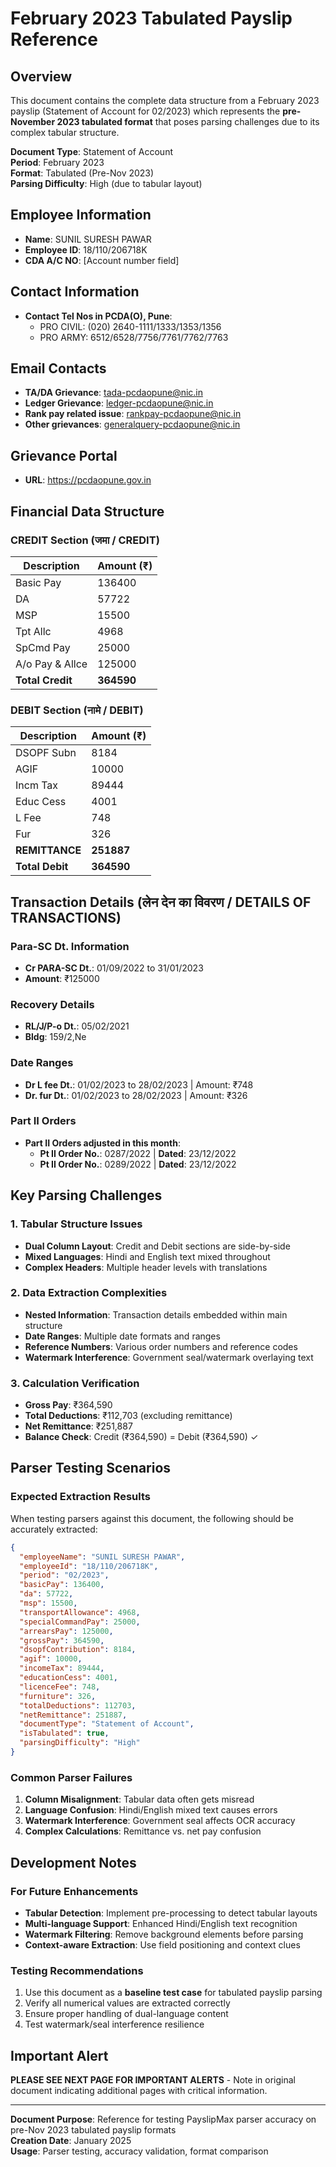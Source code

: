 # February 2023 Tabulated Payslip Reference

## Overview
This document contains the complete data structure from a February 2023 payslip (Statement of Account for 02/2023) which represents the **pre-November 2023 tabulated format** that poses parsing challenges due to its complex tabular structure.

**Document Type**: Statement of Account  
**Period**: February 2023  
**Format**: Tabulated (Pre-Nov 2023)  
**Parsing Difficulty**: High (due to tabular layout)

## Employee Information
- **Name**: SUNIL SURESH PAWAR
- **Employee ID**: 18/110/206718K
- **CDA A/C NO**: [Account number field]

## Contact Information
- **Contact Tel Nos in PCDA(O), Pune**:
  - PRO CIVIL: (020) 2640-1111/1333/1353/1356
  - PRO ARMY: 6512/6528/7756/7761/7762/7763

## Email Contacts
- **TA/DA Grievance**: tada-pcdaopune@nic.in
- **Ledger Grievance**: ledger-pcdaopune@nic.in
- **Rank pay related issue**: rankpay-pcdaopune@nic.in
- **Other grievances**: generalquery-pcdaopune@nic.in

## Grievance Portal
- **URL**: https://pcdaopune.gov.in

## Financial Data Structure

### CREDIT Section (जमा / CREDIT)
| Description | Amount (₹) |
|-------------|------------|
| Basic Pay | 136400 |
| DA | 57722 |
| MSP | 15500 |
| Tpt Allc | 4968 |
| SpCmd Pay | 25000 |
| A/o Pay & Allce | 125000 |
| **Total Credit** | **364590** |

### DEBIT Section (नामे / DEBIT)
| Description | Amount (₹) |
|-------------|------------|
| DSOPF Subn | 8184 |
| AGIF | 10000 |
| Incm Tax | 89444 |
| Educ Cess | 4001 |
| L Fee | 748 |
| Fur | 326 |
| **REMITTANCE** | **251887** |
| **Total Debit** | **364590** |

## Transaction Details (लेन देन का विवरण / DETAILS OF TRANSACTIONS)

### Para-SC Dt. Information
- **Cr PARA-SC Dt.**: 01/09/2022 to 31/01/2023
- **Amount**: ₹125000

### Recovery Details
- **RL/J/P-o Dt.**: 05/02/2021
- **Bldg**: 159/2,Ne

### Date Ranges
- **Dr L fee Dt.**: 01/02/2023 to 28/02/2023 | Amount: ₹748
- **Dr. fur Dt.**: 01/02/2023 to 28/02/2023 | Amount: ₹326

### Part II Orders
- **Part II Orders adjusted in this month**:
  - **Pt II Order No.**: 0287/2022 | **Dated**: 23/12/2022
  - **Pt II Order No.**: 0289/2022 | **Dated**: 23/12/2022

## Key Parsing Challenges

### 1. Tabular Structure Issues
- **Dual Column Layout**: Credit and Debit sections are side-by-side
- **Mixed Languages**: Hindi and English text mixed throughout
- **Complex Headers**: Multiple header levels with translations

### 2. Data Extraction Complexities
- **Nested Information**: Transaction details embedded within main structure
- **Date Ranges**: Multiple date formats and ranges
- **Reference Numbers**: Various order numbers and reference codes
- **Watermark Interference**: Government seal/watermark overlaying text

### 3. Calculation Verification
- **Gross Pay**: ₹364,590
- **Total Deductions**: ₹112,703 (excluding remittance)
- **Net Remittance**: ₹251,887
- **Balance Check**: Credit (₹364,590) = Debit (₹364,590) ✓

## Parser Testing Scenarios

### Expected Extraction Results
When testing parsers against this document, the following should be accurately extracted:

```json
{
  "employeeName": "SUNIL SURESH PAWAR",
  "employeeId": "18/110/206718K",
  "period": "02/2023",
  "basicPay": 136400,
  "da": 57722,
  "msp": 15500,
  "transportAllowance": 4968,
  "specialCommandPay": 25000,
  "arrearsPay": 125000,
  "grossPay": 364590,
  "dsopfContribution": 8184,
  "agif": 10000,
  "incomeTax": 89444,
  "educationCess": 4001,
  "licenceFee": 748,
  "furniture": 326,
  "totalDeductions": 112703,
  "netRemittance": 251887,
  "documentType": "Statement of Account",
  "isTabulated": true,
  "parsingDifficulty": "High"
}
```

### Common Parser Failures
1. **Column Misalignment**: Tabular data often gets misread
2. **Language Confusion**: Hindi/English mixed text causes errors
3. **Watermark Interference**: Government seal affects OCR accuracy
4. **Complex Calculations**: Remittance vs. net pay confusion

## Development Notes

### For Future Enhancements
- **Tabular Detection**: Implement pre-processing to detect tabular layouts
- **Multi-language Support**: Enhanced Hindi/English text recognition
- **Watermark Filtering**: Remove background elements before parsing
- **Context-aware Extraction**: Use field positioning and context clues

### Testing Recommendations
1. Use this document as a **baseline test case** for tabulated payslip parsing
2. Verify all numerical values are extracted correctly
3. Ensure proper handling of dual-language content
4. Test watermark/seal interference resilience

## Important Alert
**PLEASE SEE NEXT PAGE FOR IMPORTANT ALERTS** - Note in original document indicating additional pages with critical information.

---

**Document Purpose**: Reference for testing PayslipMax parser accuracy on pre-Nov 2023 tabulated payslip formats  
**Creation Date**: January 2025  
**Usage**: Parser testing, accuracy validation, format comparison
